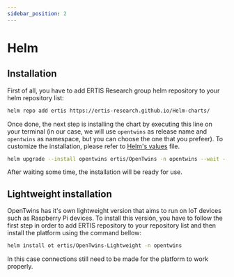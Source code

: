 ```yaml
---
sidebar_position: 2
---
```


# Helm

## Installation
First of all, you have to add ERTIS Research group helm repository to your helm repository list:

```bash
helm repo add ertis https://ertis-research.github.io/Helm-charts/
```

Once done, the next step is installing the chart by executing this line on your terminal (in our case, we will use `opentwins` as release name and `opentwins` as namespace, but you can choose the one that you prefeer). To customize the installation, please refer to [Helm's values](https://github.com/ertis-research/Helm-charts/blob/main/OpenTwins/values.yaml) file.

```bash
helm upgrade --install opentwins ertis/OpenTwins -n opentwins --wait --dependency-update --debug
```

After waiting some time, the installation will be ready for use.


## Lightweight installation

OpenTwins has it's own lightweight version that aims to run on IoT devices such as Raspberry Pi devices.
To install this versión, you have to follow the first step in order to add ERTIS repository to your repository list and then install the platform using the command bellow:

```bash
helm install ot ertis/OpenTwins-Lightweight -n opentwins
``` 

In this case connections still need to be made for the platform to work properly.
